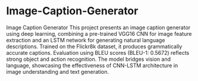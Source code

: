 # Image-Caption-Generator
Image Caption Generator
This project presents an image caption generator using deep learning, combining a pre-trained VGG16 CNN for image feature extraction and an LSTM network for generating natural language descriptions. Trained on the Flickr8k dataset, it produces grammatically accurate captions. Evaluation using BLEU scores (BLEU-1: 0.5672) reflects strong object and action recognition. The model bridges vision and language, showcasing the effectiveness of CNN-LSTM architecture in image understanding and text generation.
